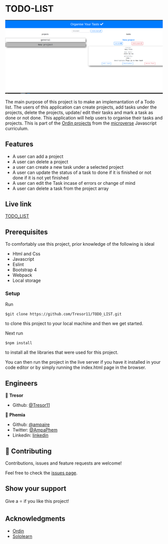 # TODO-LIST

![screenshot](todo.png)

The main purpose of this project is to make an implemantation of a Todo list. The users of this application can create projects, add tasks under the projects, delete the projects, update/ edit their tasks and mark a task as done or not done. This application will help users to organise their tasks and projects. This is part of the [Ordin projects](https://www.theodinproject.com/courses/javascript/lessons/todo-list) from the [microverse](https://www.microverse.org/)  Javascript curriculum.

## Features
- A user can add a project
- A user can delete a project
- a user can create a new task under a selected project
- A user can update the status of a task to done if it is finished or not done if it is not yet finished
- A user can edit the Task incase of errors or change of mind
- A user can delete a task from the project array

## Live link
[TODO_LIST](https://raw.githack.com/Tresor11/TODO-LISt/features/index.html)

## Prerequisites
To comfortably use this project, prior knowledge of the following is ideal
- Html and Css
- Javascript
- Eslint
- Bootstrap 4
- Webpack
- Local storage

### Setup
Run 
~~~ 
$git clone https://github.com/Tresor11/TODO_LIST.git 
~~~
to clone this project to your local machine and then we get started.

Next run
~~~
$npm install
~~~
to install all the libraries that were used for this project.

You can then run the project in the live server if you have it installed in your code editor or by simply running the index.html page in the browser.

## Engineers
👤 **Tresor**

- Github: [@Tresor11](https://github.com/Tresor11)

👤 **Phemia**

- Github: [@ampaire](https://github.com/ampaire)
- Twitter: [@AmpaPhem](https://twitter.com/AmpaPhem)
- Linkedin: [linkedin](https://linkedin.com/ampaire-phemia)


## 🤝 Contributing

Contributions, issues and feature requests are welcome!

Feel free to check the [issues page](https://github.com/Tresor11/TODO-LIST/issues).

## Show your support

Give a ⭐️ if you like this project!

## Acknowledgments
- [Ordin](https://www.theodinproject.com/courses/javascript/lessons/todo-list)
- [Sololearn](https://www.sololearn.com/Play/JavaScript)
